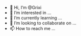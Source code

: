 - 👋 Hi, I’m @Grixi
- 👀 I’m interested in ...
- 🌱 I’m currently learning ...
- 💞️ I’m looking to collaborate on ...
- 📫 How to reach me ...

<!---
Grixi/Grixi is a ✨ special ✨ repository because its `README.md` (this file) appears on your GitHub profile.
You can click the Preview link to take a look at your changes.
--->
